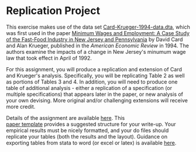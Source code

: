 # Replication Project

This exercise makes use of the data set [Card-Krueger-1994-data.dta](Card-Krueger-1994-data.dta), 
which was first used in the paper [Minimum Wages and Employment:  A Case Study of the Fast-Food Industry in New Jersey and Pennsylvania](https://www.jstor.org/stable/2677856) by David Card 
and Alan Krueger, published in the _American Economic Review_ in 1994. The authors 
examine the impacts of a change in New Jersey's minumum wage law 
that took effect in April of 1992.  

For this assignment, you will produce a replication and extension of Card and Krueger's analysis.  Specifically, 
you will be replicating Table 2 as well as portions of Tables 3 and 4.  In addition, 
you will need to produce one table of additional analysis - either a replication 
of a specification (or multiple specifications) that appears later in the paper, or new analysis of 
your own devising.  More original and/or challenging extensions will receive more credit.

Details of the assignment are available [here](ECON523-replication-2023-02-24.pdf).  This  
[paper template](paper-template-short.docx) provides a suggested structure for your write-up.  Your empirical results 
must be nicely formatted, and your do files should replicate your tables (both the results and the layout).  Guidance 
on exporting tables from stata to word (or excel or latex) is available [here](https://pjakiela.github.io/stata/making-tables.html).

